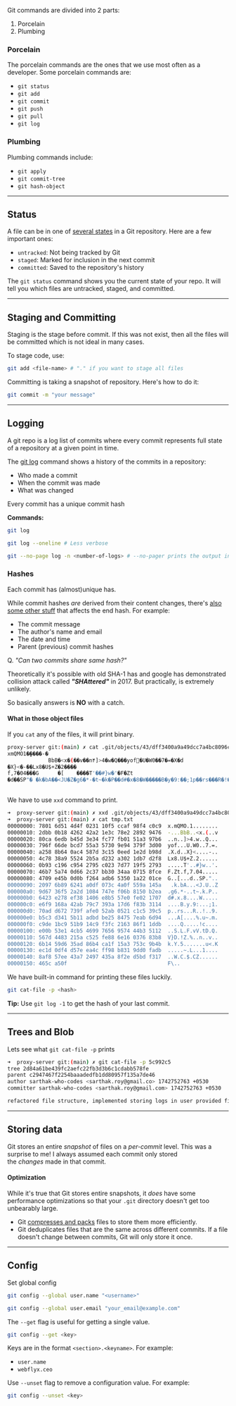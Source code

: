Git commands are divided into 2 parts:

1. Porcelain
2. Plumbing

### Porcelain

The porcelain commands are the ones that we use most often as a developer. Some porcelain commands are:

- `git status`
- `git add`
- `git commit`
- `git push`
- `git pull`
- `git log`

### Plumbing

Plumbing commands include:

- `git apply`
- `git commit-tree`
- `git hash-object`

---
## Status

A file can be in one of [several states](https://git-scm.com/book/en/v2/Git-Basics-Recording-Changes-to-the-Repository#_the_very_basics) in a Git repository. Here are a few important ones:

- `untracked`: Not being tracked by Git
- `staged`: Marked for inclusion in the next commit
- `committed`: Saved to the repository's history

The `git status` command shows you the current state of your repo. It will tell you which files are untracked, staged, and committed.

---
## Staging and Committing

Staging is the stage before commit. If this was not exist, then all the files will be committed which is not ideal in many cases.

To stage code, use:

```bash
git add <file-name> # "." if you want to stage all files
```

Committing is taking a snapshot of repository. Here's how to do it:

```bash
git commit -m "your message"
```

---
## Logging

A git repo is a log list of commits where every commit represents full state of a repository at a given point in time.

The [git log](https://git-scm.com/docs/git-log) command shows a history of the commits in a repository:
- Who made a commit
- When the commit was made
- What was changed

Every commit has a unique commit hash

**Commands:**

```bash
git log

git log --oneline # Less verbose

git --no-page log -n <number-of-logs> # --no-pager prints the output in terminal
```

### Hashes

Each commit has (almost)unique has.

While commit hashes _are_ derived from their content changes, there's [also some other stuff](https://git-scm.com/book/en/v2/Git-Internals-Git-Objects#_git_commit_objects) that affects the end hash. For example:

- The commit message
- The author's name and email
- The date and time
- Parent (previous) commit hashes

Q. *"Can two commits share same hash?"*

Theoretically it's possible with old SHA-1 has and google has demonstrated collision attack called ***"SHAttered"*** in 2017. But practically, is extremely unlikely.

So basically answers is **NO** with a catch.


#### What in those object files

If you `cat` any of the files, it will print binary.

```bash
proxy-server git:(main) ✗ cat .git/objects/43/dff3400a9a49dcc7a4bc8096c6fcf083d4aade 
xmQMO1�̯����-�
             BbB�<x�(��v��n۴]>4�w�Q���yof޼�U�W0��7�=�X�d
�X}<�-��Lx8�U$+Z�2����
f,7�04���G      �[    ����T'��#}w�'�F�Zt
�d��SP"� �k�bA��<JU�Z�g6�*-�t~�k�P��d#�x�8�W�����B�y�9:��;1p��rs���R�!��9ŵ��A[���%�u~�m���Q����!c����
                                                                                                     S�L�F�vV�tD�QV}D�!Z�%��nv���~�L���1���ۊ�W�C�$�CZ�.ս�F\�% 
```


We have to use `xxd` command to print.

```bash
➜  proxy-server git:(main) ✗ xxd .git/objects/43/dff3400a9a49dcc7a4bc8096c6fcf083d4aade > tmp.txt 
➜  proxy-server git:(main) ✗ cat tmp.txt
00000000: 7801 6d51 4d4f 0231 10f5 ccaf 98f4 c0c9  x.mQMO.1........
00000010: 2dbb 0b18 4262 42a2 1e3c 78e2 2892 9476  -...BbB..<x.(..v
00000020: 80ca 6edb b45d 3e34 fc77 fb01 51a3 97b6  ..n..]>4.w..Q...
00000030: 796f 66de bcd7 55a3 5730 9e94 379f 3d00  yof...U.W0..7.=.
00000040: a258 8b64 0ac4 587d 3c15 0eed 1e2d b98d  .X.d..X}<....-..
00000050: 4c78 38a9 5524 2b5a d232 a302 1db7 d2f8  Lx8.U$+Z.2......
00000060: 0b93 c196 c954 2795 c023 7d77 19f5 2793  .....T'..#}w..'.
00000070: 46b7 5a74 0d66 2c37 bb30 34aa 0715 8fce  F.Zt.f,7.04.....
00000080: 4709 e45b 0d0b f264 adb6 5350 1a22 01ce  G..[...d..SP."..
00000090: 2097 6b89 6241 a0df 073c 4a0f 559a 145a   .k.bA...<J.U..Z
000000a0: 9d67 36f5 2a2d 1084 747e f06b 8150 b2ea  .g6.*-..t~.k.P..
000000b0: 6423 e278 ef38 1406 e8b5 57e0 fe02 1707  d#.x.8....W.....
000000c0: e6f9 168a 42ab 79c7 393a 17d6 f83b 3114  ....B.y.9:...;1.
000000d0: 70ad d672 739f afe0 52ab 0521 c1c5 39c5  p..rs...R..!..9.
000000e0: b5c3 d341 5b11 adbd be25 8475 7eab 6d94  ...A[....%.u~.m.
000000f0: c9de 1bc9 51b9 14c9 f3fc 2163 86f1 1ddb  ....Q.....!c....
00000100: e00b 53e1 4cb5 4699 7656 9574 44b3 5112  ..S.L.F.vV.tD.Q.
00000110: 567d 4483 215a c525 fe88 6e16 0376 83b8  V}D.!Z.%..n..v..
00000120: 6b14 59d6 35ad 86b4 ca1f 15a3 753c 9b4b  k.Y.5.......u<.K
00000130: ec1d 0df4 d57e ea4c ff98 b831 9dd0 fadb  .....~.L...1....
00000140: 8af8 57ee 43a7 2497 435a 8f2e d5bd f317  ..W.C.$.CZ......
00000150: 465c a50f                                F\..
```


We have built-in command for printing these files luckily.

```bash
git cat-file -p <hash>
```

**Tip:** Use `git log -1` to get the hash of your last commit.

---

## Trees and Blob

Lets see what `git cat-file -p` prints

```bash
➜  proxy-server git:(main) ✗ git cat-file -p 5c992c5                                        
tree 2d84a61be439fc2aefc22fb3d3b6c1cdabb578fe
parent c2947467f2254baaadedfb1dd80957f135a7de46
author sarthak-who-codes <sarthak.roy@gmail.co> 1742752763 +0530
committer sarthak-who-codes <sarthak.roy@gmail.com> 1742752763 +0530

refactored file structure, implemented storing logs in user provided file location
```

---
## Storing data

Git stores an entire _snapshot_ of files on a _per-commit_ level. This was a surprise to me! I always assumed each commit only stored the _changes_ made in that commit.

#### Optimization

While it's true that Git stores entire snapshots, it _does_ have some performance optimizations so that your `.git` directory doesn't get too unbearably large.

- Git [compresses and packs](https://git-scm.com/book/en/v2/Git-Internals-Packfiles) files to store them more efficiently.
- Git deduplicates files that are the same across different commits. If a file doesn't change between commits, Git will only store it once.

---
## Config

Set global config

```bash
git config --global user.name "<username>"

git config --global user.email "your_email@example.com"
```

The `--get` flag is useful for getting a single value.

```bash
git config --get <key>
```

Keys are in the format `<section>.<keyname>`. For example:

- `user.name`
- `webflyx.ceo`

Use `--unset` flag to remove a configuration value. For example:

```bash
git config --unset <key>
```


